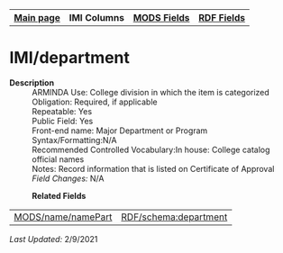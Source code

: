 <!DOCTYPE html>
<html>

<body>
<table style="width:100%">
  <tr>
    <th><a href="index.md">Main page</a></th>
	<th>IMI Columns</th>
    <th><a href="MODS.md">MODS Fields</a></th>
    <th><a href="#">RDF Fields</a></th>
  </tr>
</table>
<h1>IMI/department</h1>
<dl>
  <dt><b>Description</b></dt>
  <dd>ARMINDA Use: College division in which the item is categorized</dd>
  <dd>Obligation:  Required, if applicable</dd>
  <dd>Repeatable: Yes</dd>
  <dd>Public Field: Yes</dd>
  <dd>Front-end name: Major Department or Program</dd>
  <dd>Syntax/Formatting:N/A</dd>
  <dd>Recommended Controlled Vocabulary:</font>In house: College catalog official names</dd>
  <dd>Notes: Record information that is listed on Certificate of Approval </dd>
  <dd><i>Field Changes: </i>N/A</dd></dl>
</body>
<dl>
	<dd><b>Related Fields</b></dd>
		<table>
			<td><a href="mods.name.md">MODS/name/namePart</a></td>
			<td><a href="RDF.schema.department.md">RDF/schema:department</a></td>
		</table>
<p><i>Last Updated: </i>2/9/2021</p>
</dl>
</html>